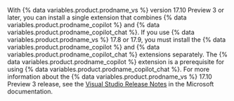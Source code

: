 With {% data variables.product.prodname_vs %} version 17.10 Preview 3 or later, you can install a single extension that combines {% data variables.product.prodname_copilot %} and {% data variables.product.prodname_copilot_chat %}. If you use {% data variables.product.prodname_vs %} 17.8 or 17.9, you must install the {% data variables.product.prodname_copilot %} and {% data variables.product.prodname_copilot_chat %} extensions separately. The {% data variables.product.prodname_copilot %} extension is a prerequisite for using {% data variables.product.prodname_copilot_chat %}. For more information about the {% data variables.product.prodname_vs %} 17.10 Preview 3 release, see the [Visual Studio Release Notes](https://learn.microsoft.com/en-us/visualstudio/releases/2022/release-notes-preview#17100-pre30--visual-studio-2022-version-1710-preview-3) in the Microsoft documentation.

